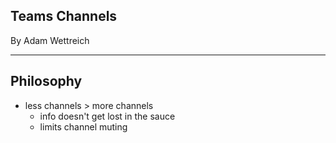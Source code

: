 ## Teams Channels

By Adam Wettreich

---

## Philosophy

- less channels > more channels
	- info doesn't get lost in the sauce
	- limits channel muting


